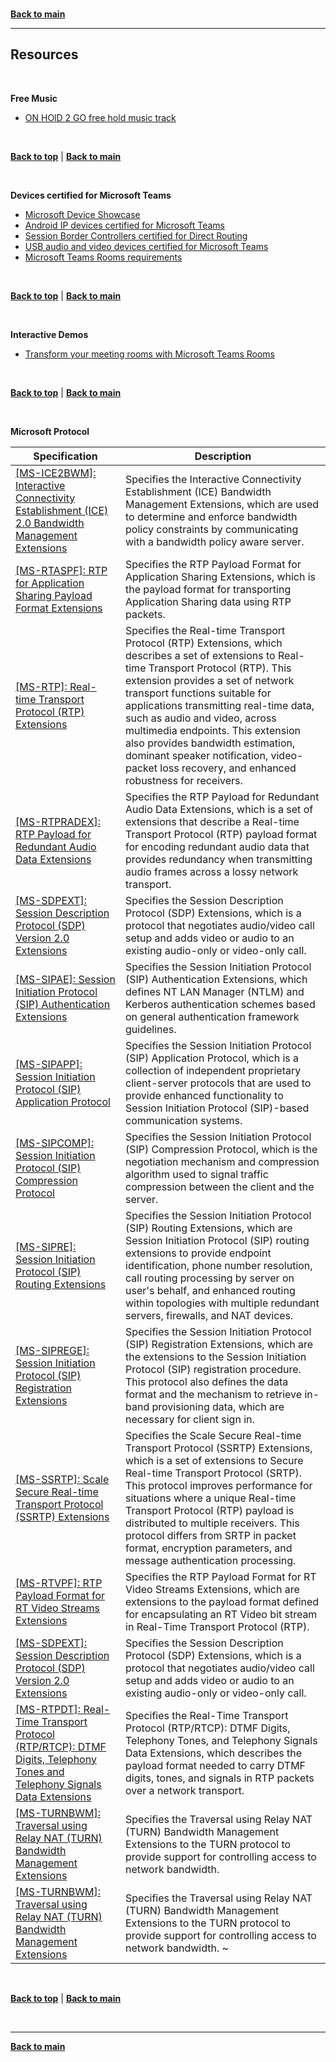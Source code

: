 <a id="top" />

<br/>


**[Back to main](./README.md)**

---

## Resources

<br/>

**Free Music**

- [ON HOlD 2 GO free hold music track](https://onhold2go.co.uk/Free_Music_On_Hold.php)


<br/>

[**Back to top**](#top) | [**Back to main**](README.md)

<br/>


**Devices certified for Microsoft Teams**

- [Microsoft Device Showcase](https://aka.ms/TeamsDevices)
- [Android IP devices certified for Microsoft Teams](https://learn.microsoft.com/en-us/microsoftteams/devices/teams-ip-phones)
- [Session Border Controllers certified for Direct Routing](https://learn.microsoft.com/en-us/microsoftteams/direct-routing-border-controllers)
- [USB audio and video devices certified for Microsoft Teams](https://learn.microsoft.com/en-us/microsoftteams/devices/usb-devices)
- [Microsoft Teams Rooms requirements](https://learn.microsoft.com/en-us/microsoftteams/rooms/requirements)



<br/>

[**Back to top**](#top) | [**Back to main**](README.md)

<br/>


**Interactive Demos**

- [Transform your meeting rooms with Microsoft Teams Rooms](https://aka.ms/MicrosoftTeamsRoomsDemo)


<br/>

[**Back to top**](#top) | [**Back to main**](README.md)

<br/>

**Microsoft Protocol**

| Specification | Description |
| --- | --- |
|[[MS-ICE2BWM]: Interactive Connectivity Establishment (ICE) 2.0 Bandwidth Management Extensions](https://learn.microsoft.com/en-us/openspecs/office_protocols/ms-ice2bwm/9da023f3-da10-430d-825b-1d9d7b2ac5ca) | Specifies the Interactive Connectivity Establishment (ICE) Bandwidth Management Extensions, which are used to determine and enforce bandwidth policy constraints by communicating with a bandwidth policy aware server.|
| [[MS-RTASPF]: RTP for Application Sharing Payload Format Extensions](https://learn.microsoft.com/en-us/openspecs/office_protocols/ms-rtaspf/42824cea-064e-45b3-a81b-24584449d2eb) | Specifies the RTP Payload Format for Application Sharing Extensions, which is the payload format for transporting Application Sharing data using RTP packets. |
|  [[MS-RTP]: Real-time Transport Protocol (RTP) Extensions](https://learn.microsoft.com/en-us/openspecs/office_protocols/ms-rtp/26dda764-6e96-456b-810b-9ae0275af564) | Specifies the Real-time Transport Protocol (RTP) Extensions, which describes a set of extensions to Real-time Transport Protocol (RTP). This extension provides a set of network transport functions suitable for applications transmitting real-time data, such as audio and video, across multimedia endpoints. This extension also provides bandwidth estimation, dominant speaker notification, video-packet loss recovery, and enhanced robustness for receivers. |
|  [[MS-RTPRADEX]: RTP Payload for Redundant Audio Data Extensions](https://learn.microsoft.com/en-us/openspecs/office_protocols/ms-rtpradex/c28f4661-9e7c-4319-b6e5-58d0dba6b823) | Specifies the RTP Payload for Redundant Audio Data Extensions, which is a set of extensions that describe a Real-time Transport Protocol (RTP) payload format for encoding redundant audio data that provides redundancy when transmitting audio frames across a lossy network transport. |
| [[MS-SDPEXT]: Session Description Protocol (SDP) Version 2.0 Extensions](https://learn.microsoft.com/en-us/openspecs/office_protocols/ms-sdpext/cd17a549-b948-42a6-aa6b-fa707710faac) | Specifies the Session Description Protocol (SDP) Extensions, which is a protocol that negotiates audio/video call setup and adds video or audio to an existing audio-only or video-only call. |
| [[MS-SIPAE]: Session Initiation Protocol (SIP) Authentication Extensions](https://learn.microsoft.com/en-us/openspecs/office_protocols/ms-sipae/ba3e9821-fa85-4e0f-a80c-5a4c720a00bd) | Specifies the Session Initiation Protocol (SIP) Authentication Extensions, which defines NT LAN Manager (NTLM) and Kerberos authentication schemes based on general authentication framework guidelines. | 
| [[MS-SIPAPP]: Session Initiation Protocol (SIP) Application Protocol](https://learn.microsoft.com/en-us/openspecs/office_protocols/ms-sipapp/2cc5f99e-7190-4672-bb24-6dc9c6347019) | Specifies the Session Initiation Protocol (SIP) Application Protocol, which is a collection of independent proprietary client-server protocols that are used to provide enhanced functionality to Session Initiation Protocol (SIP)-based communication systems. |
| [[MS-SIPCOMP]: Session Initiation Protocol (SIP) Compression Protocol](https://learn.microsoft.com/en-us/openspecs/office_protocols/ms-sipcomp/eaf7bc25-7128-454a-841e-539dfca2207d) | Specifies the Session Initiation Protocol (SIP) Compression Protocol, which is the negotiation mechanism and compression algorithm used to signal traffic compression between the client and the server. | 
| [[MS-SIPRE]: Session Initiation Protocol (SIP) Routing Extensions](https://learn.microsoft.com/en-us/openspecs/office_protocols/ms-sipre/ab4ab249-3796-4ed1-8cec-f496d81a1a83) | Specifies the Session Initiation Protocol (SIP) Routing Extensions, which are Session Initiation Protocol (SIP) routing extensions to provide endpoint identification, phone number resolution, call routing processing by server on user's behalf, and enhanced routing within topologies with multiple redundant servers, firewalls, and NAT devices. |
| [[MS-SIPREGE]: Session Initiation Protocol (SIP) Registration Extensions](https://learn.microsoft.com/en-us/openspecs/office_protocols/ms-siprege/21acf797-984c-48ce-97e3-c7df5c776b3d)  | Specifies the Session Initiation Protocol (SIP) Registration Extensions, which are the extensions to the Session Initiation Protocol (SIP) registration procedure. This protocol also defines the data format and the mechanism to retrieve in-band provisioning data, which are necessary for client sign in. |
| [[MS-SSRTP]: Scale Secure Real-time Transport Protocol (SSRTP) Extensions](https://learn.microsoft.com/en-us/openspecs/office_protocols/ms-ssrtp/980fc2b6-ba83-4313-9f5a-cad50449e98e) | Specifies the Scale Secure Real-time Transport Protocol (SSRTP) Extensions, which is a set of extensions to Secure Real-time Transport Protocol (SRTP). This protocol improves performance for situations where a unique Real-time Transport Protocol (RTP) payload is distributed to multiple receivers. This protocol differs from SRTP in packet format, encryption parameters, and message authentication processing. |
| [[MS-RTVPF]: RTP Payload Format for RT Video Streams Extensions](https://learn.microsoft.com/en-us/openspecs/office_protocols/ms-rtvpf/3f37858b-c991-41c4-bbbd-df10fcffc89e) | Specifies the RTP Payload Format for RT Video Streams Extensions, which are extensions to the payload format defined for encapsulating an RT Video bit stream in Real-Time Transport Protocol (RTP). |
| [[MS-SDPEXT]: Session Description Protocol (SDP) Version 2.0 Extensions](https://learn.microsoft.com/en-us/openspecs/office_protocols/ms-sdpext/cd17a549-b948-42a6-aa6b-fa707710faac) | Specifies the Session Description Protocol (SDP) Extensions, which is a protocol that negotiates audio/video call setup and adds video or audio to an existing audio-only or video-only call.|
|[[MS-RTPDT]: Real-Time Transport Protocol (RTP/RTCP): DTMF Digits, Telephony Tones and Telephony Signals Data Extensions](https://learn.microsoft.com/en-us/openspecs/windows_protocols/ms-rtpdt/3da5c85e-d7a6-4c67-9253-034f1b11de3a) | Specifies the Real-Time Transport Protocol (RTP/RTCP): DTMF Digits, Telephony Tones, and Telephony Signals Data Extensions, which describes the payload format needed to carry DTMF digits, tones, and signals in RTP packets over a network transport. |
| [[MS-TURNBWM]: Traversal using Relay NAT (TURN) Bandwidth Management Extensions](https://learn.microsoft.com/en-us/openspecs/office_protocols/ms-turnbwm/7fd11bbc-3e10-476c-80be-9d62b1b35b1a) | Specifies the Traversal using Relay NAT (TURN) Bandwidth Management Extensions to the TURN protocol to provide support for controlling access to network bandwidth. |
| [[MS-TURNBWM]: Traversal using Relay NAT (TURN) Bandwidth Management Extensions](https://learn.microsoft.com/en-us/openspecs/office_protocols/ms-turnbwm/7fd11bbc-3e10-476c-80be-9d62b1b35b1a) | Specifies the Traversal using Relay NAT (TURN) Bandwidth Management Extensions to the TURN protocol to provide support for controlling access to network bandwidth. ~


<br/>

[**Back to top**](#top) | [**Back to main**](README.md)

<br/>

---

**[Back to main](./README.md)**

